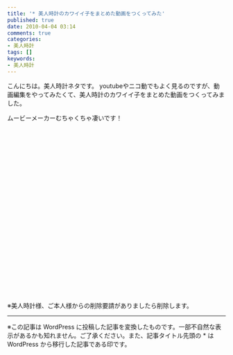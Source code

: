 ```yaml
---
title: '* 美人時計のカワイイ子をまとめた動画をつくってみた'
published: true
date: 2010-04-04 03:14
comments: true
categories:
- 美人時計
tags: []
keywords:
- 美人時計
---
```

こんにちは。美人時計ネタです。
youtubeやニコ動でもよく見るのですが、動画編集をやってみたくて、美人時計のカワイイ子をまとめた動画をつくってみました。

ムービーメーカーむちゃくちゃ凄いです！

<object width="480" height="385"><param name="movie" value="http://www.youtube.com/v/YF2jihCUPRQ&hl=ja_JP&fs=1&"></param><param name="allowFullScreen" value="true"></param><param name="allowscriptaccess" value="always"></param><embed src="http://www.youtube.com/v/YF2jihCUPRQ&hl=ja_JP&fs=1&" type="application/x-shockwave-flash" allowscriptaccess="always" allowfullscreen="true" width="480" height="385"></embed></object>

※美人時計様、ご本人様からの削除要請がありましたら削除します。

---
※この記事は WordPress に投稿した記事を変換したものです。一部不自然な表示があるかも知れません。ご了承ください。また、記事タイトル先頭の * は WordPress から移行した記事である印です。
